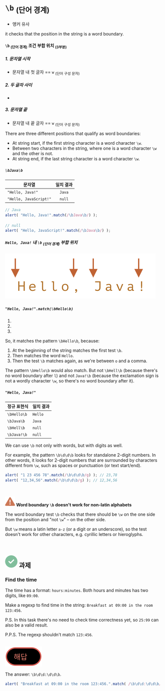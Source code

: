 `\b` <sub>(단어 경계)</sub>
=================
- 앵커 유사

it checks that the position in the string is a word boundary.

#### `\b` <sub>(단어 경계)</sub> 조건 부합 위치 <sub>(3부분)</sub>

##### 1. 문자열 시작
- 문자열 내 첫 글자 == `w` <sub>(단어 구성 문자)</sub>

##### 2. 두 글자 사이
- 

##### 3. 문자열 끝
- 문자열 내 끝 글자 == `w` <sub>(단어 구성 문자)</sub>

There are three different positions that qualify as word boundaries:
- At string start, if the first string character is a word character `\w`.
- Between two characters in the string, where one is a word character `\w` and the other is not.
- At string end, if the last string character is a word character `\w`.

##### `\bJava\b`

|문자열|일치 결과|
|---|:---:|
|`"Hello, Java!"`|`Java`|
|`"Hello, JavaScript!"`|`null`|

```javascript
// Java
alert( "Hello, Java!".match(/\bJava\b/) );

// null
alert( "Hello, JavaScript!".match(/\bJava\b/) );
```

##### `Hello, Java!` 내 `\b` <sub>(단어 경계)</sub> 부합 위치

![hello-java-boundaries](../../images/03/07/06/hello-java-boundaries.svg)

##### `"Hello, Java!".match(\bHello\b)`
1.
2.
3.

So, it matches the pattern `\bHello\b`, because:
1. At the beginning of the string matches the first test `\b`.
2. Then matches the word `Hello`.
3. Then the test `\b` matches again, as we're between `o` and a comma.

The pattern `\bHello\b` would also match. But not `\bHell\b` (because there's no word boundary after `l`) and not `Java!\b` (because the exclamation sign is not a wordly character `\w`, so there's no word boundary after it).

##### `"Hello, Java!"`

|정규 표현식|일치 결과|
|---|---|
|`\bHello\b`|`Hello`|
|`\bJava\b`|`Java`|
|`\bHell\b`|`null`|
|`\bJava!\b`|`null`|

We can use `\b` not only with words, but with digits as well.

For example, the pattern `\b\d\d\b` looks for standalone 2-digit numbers. In other words, it looks for 2-digit numbers that are surrounded by characters different from `\w`, such as spaces or punctuation (or text start/end).
```javascript
alert( "1 23 456 78".match(/\b\d\d\b/g) ); // 23,78
alert( "12,34,56".match(/\b\d\d\b/g) ); // 12,34,56
```

<br />

<img src="../../images/commons/icons/triangle-exclamation-solid.svg" /> **Word boundary `\b` doesn't work for non-latin alphabets**

The word boundary test `\b` checks that there should be `\w` on the one side from the position and "not `\w`" – on the other side.

But `\w` means a latin letter `a-z` (or a digit or an underscore), so the test doesn't work for other characters, e.g. cyrillic letters or hieroglyphs.

<br />

## <img src="../../images/commons/icons/circle-check-solid.svg" /> 과제

### Find the time
The time has a format: `hours:minutes`. Both hours and minutes has two digits, like `09:00`.

Make a regexp to find time in the string: `Breakfast at 09:00 in the room 123:456`.

P.S. In this task there's no need to check time correctness yet, so `25:99` can also be a valid result.

P.P.S. The regexp shouldn't match `123:456`.

<br />

<img src="../../images/commons/icons/circle-answer.svg" />

The answer: `\b\d\d:\d\d\b`.
```javascript
alert( "Breakfast at 09:00 in the room 123:456.".match( /\b\d\d:\d\d\b/ ) ); // 09:00
```
